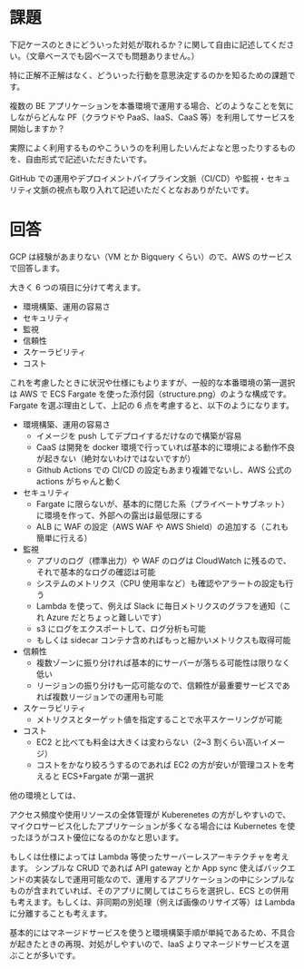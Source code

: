 # 課題

下記ケースのときにどういった対処が取れるか？に関して自由に記述してください。（文章ベースでも図ベースでも問題ありません。）

特に正解不正解はなく、どういった行動を意思決定するのかを知るための課題です。

複数の BE アプリケーションを本番環境で運用する場合、どのようなことを気にしながらどんな PF（クラウドや PaaS、IaaS、CaaS 等）を利用してサービスを開始しますか？

実際によく利用するものやこういうのを利用したいんだよなと思ったりするものを、自由形式で記述いただきたいです。

GitHub での運用やデプロイメントパイプライン文脈（CI/CD）や監視・セキュリティ文脈の視点も取り入れて記述いただくとなおありがたいです。

# 回答

GCP は経験があまりない（VM とか Bigquery くらい）ので、AWS のサービス で回答します。

大きく 6 つの項目に分けて考えます。

- 環境構築、運用の容易さ
- セキュリティ
- 監視
- 信頼性
- スケーラビリティ
- コスト

これを考慮したときに状況や仕様にもよりますが、一般的な本番環境の第一選択は AWS で ECS Fargate を使った添付図（structure.png）のような構成です。
Fargate を選ぶ理由として、上記の 6 点を考慮すると、以下のようになります。

- 環境構築、運用の容易さ
  - イメージを push してデプロイするだけなので構築が容易
  - CaaS は開発を docker 環境で行っていれば基本的に環境による動作不良が起きない（絶対ないわけではないですが）
  - Github Actions での CI/CD の設定もあまり複雑でないし、AWS 公式の actions がちゃんと動く
- セキュリティ
  - Fargate に限らないが、基本的に閉じた系（プライベートサブネット）に環境を作って、外部への露出は最低限にする
  - ALB に WAF の設定（AWS WAF や AWS Shield）の追加する（これも簡単に行える）
- 監視
  - アプリのログ（標準出力）や WAF のログは CloudWatch に残るので、それで基本的なログの確認は可能
  - システムのメトリクス（CPU 使用率など）も確認やアラートの設定も行う
  - Lambda を使って、例えば Slack に毎日メトリクスのグラフを通知（これ Azure だとちょっと難しいです）
  - s3 にログをエクスポートして、ログ分析も可能
  - もしくは sidecar コンテナ含めればもっと細かいメトリクスも取得可能
- 信頼性
  - 複数ゾーンに振り分ければ基本的にサーバーが落ちる可能性は限りなく低い
  - リージョンの振り分けも一応可能なので、信頼性が最重要サービスであれば複数リージョンでの運用も可能
- スケーラビリティ
  - メトリクスとターゲット値を指定することで水平スケーリングが可能
- コスト
  - EC2 と比べても料金は大きくは変わらない（2~3 割くらい高いイメージ）
  - コストをかなり絞ろうするのであれば EC2 の方が安いが管理コストを考えると ECS+Fargate が第一選択

他の環境としては、

アクセス頻度や使用リソースの全体管理が Kuberenetes の方がしやすいので、マイクロサービス化したアプリケーションが多くなる場合には Kubernetes を使ったほうがコスト優位になるのかなと思います。

もしくは仕様によっては Lambda 等使ったサーバーレスアーキテクチャを考えます。
シンプルな CRUD であれば API gateway とか App sync 使えばバックエンドの実装なしで運用可能なので、運用するアプリケーションの中にシンプルなものが含まれていれば、そのアプリに関してはこちらを選択し、ECS との併用も考えます。もしくは、非同期の別処理（例えば画像のリサイズ等）は Lambda に分離することも考えます。

基本的にはマネージドサービスを使うと環境構築手順が単純であるため、不具合が起きたときの再現、対処がしやすいので、IaaS よりマネージドサービスを選ぶことが多いです。
